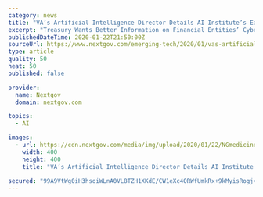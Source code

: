 ```yaml
---
category: news
title: "VA’s Artificial Intelligence Director Details AI Institute’s Early Efforts"
excerpt: "Treasury Wants Better Information on Financial Entities’ Cybersecurity Practices CISA Says Agencies Have 10 Days to Patch NSA-Spotted Microsoft Vulnerability What Do You Think About Artificial Intelligence? The Pentagon’s AI Center Wants to Know. The Veterans Affairs Department’s nascent National Artificial Intelligence Institute is ..."
publishedDateTime: 2020-01-22T21:50:00Z
sourceUrl: https://www.nextgov.com/emerging-tech/2020/01/vas-artificial-intelligence-director-details-ai-institutes-early-efforts/162585/
type: article
quality: 50
heat: 50
published: false

provider:
  name: Nextgov
  domain: nextgov.com

topics:
  - AI

images:
  - url: https://cdn.nextgov.com/media/img/upload/2020/01/22/NGmedicine20200122/open-graph.jpg
    width: 400
    height: 400
    title: "VA’s Artificial Intelligence Director Details AI Institute’s Early Efforts"

secured: "99A9VtWg0iH3hsoiWLnA0VL8TZH1XKdE/CW1eXc4ORWfUmkRx+9kMyisRogj4WOwBp3UDndYsgUIEk3PmQ/U/u7rnNBunsBXh0eX9AE35oFF/YoFelyjRqD+JPDtrJ0mV6bS7x8iHy08eksihGOXkJNG6HTGwkl2vlkQ4rKjWJwSC1jsUASsWiQ8H4jXWF3sM1/D+4ZoejjTgLbr4YGm/7kozM0LDIOX5pteDqTYCTIEIu9lzYYUShH9QRWJKF/faHYjPyN8Z8sHSDLRs1nMkGYsy0e+zDGcqzQpUW9qya4yepBRVPLR7eBQciJOouc36tCViVWpIkkbQg99YcKOb0nqUIQ9U4Ny8hqtDO66t3Zbws9kTyTERlX+tR2Ego/i5gVdUCIj6vHdE9TG0yjDqS6lJ0Wfgpgj7aO6kpYZEDdJQOcLgKtHyfJ8MdEHYcjI0RZTb2buTL/RyknNlkXvWA==;T91lHSii9kOjFn3kYLyZIg=="
---
```



